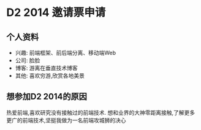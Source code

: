 # D2 2014 邀请票申请

## 个人资料

- 兴趣: 前端框架、前后端分离、移动端Web
- 公司: 脸脸
- 博客: 游离在垂直技术博客
- 其他: 喜欢穷游,欣赏各地美景

## 想参加D2 2014的原因

热爱前端,喜欢研究没有接触过的前端技术.
想和业界的大神零距离接触,了解更多更广的前端技术,坚挺我做为一名前端攻城狮的决心


